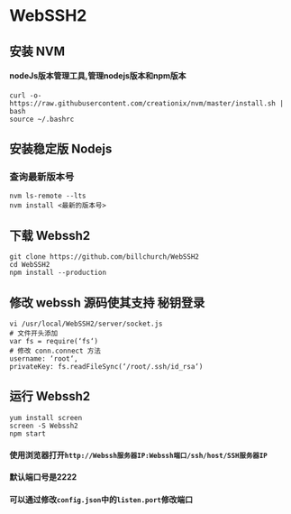 # WebSSH2
## 安装 NVM
#### nodeJs版本管理工具,管理nodejs版本和npm版本
```shell
curl -o- https://raw.githubusercontent.com/creationix/nvm/master/install.sh | bash
source ~/.bashrc
```
## 安装稳定版 Nodejs
### 查询最新版本号
```shell
nvm ls-remote --lts
nvm install <最新的版本号>
```
## 下载 Webssh2
```sehll
git clone https://github.com/billchurch/WebSSH2
cd WebSSH2
npm install --production
```
## 修改 webssh 源码使其支持 秘钥登录
```shell
vi /usr/local/WebSSH2/server/socket.js
# 文件开头添加
var fs = require(‘fs‘)
# 修改 conn.connect 方法
username: ‘root‘,
privateKey: fs.readFileSync(‘/root/.ssh/id_rsa‘)
```
## 运行 Webssh2
```shell
yum install screen
screen -S Webssh2
npm start
```
#### 使用浏览器打开`http://Webssh服务器IP:Webssh端口/ssh/host/SSH服务器IP`
#### 默认端口号是2222
#### 可以通过修改`config.json`中的`listen.port`修改端口


